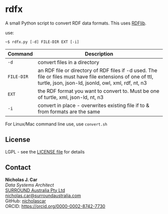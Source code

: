 # rdfx
A small Python script to convert RDF data formats. This uses [RDFlib](https://pypi.org/project/rdflib/).

use: 

```
~$ rdfx.py [-d] FILE-DIR EXT [-i]
```

Command | Description
--- | ---  
`-d` | convert files in a directory  
`FILE-DIR` | an RDF file or directory of RDF files if -d used. The file or files must have file extensions of one of ttl, turtle, json, json-ld, jsonld, owl, xml, rdf, nt, n3  
`EXT` | the RDF format you want to convert to. Must be one of turtle, xml, json-ld, nt, n3  
`-i` | convert in place - overwrites existing file if to & from formats are the same  

For Linux/Mac command line use, use `convert.sh`


## License
LGPL - see the [LICENSE file](LICENSE) for details


## Contact
**Nicholas J. Car**  
*Data Systems Architect*  
[SURROUND Australia Pty Ltd](http://surroundaustralia.com)  
<nicholas.car@surroundaustralia.com>  
GitHub: [nicholascar](https://github.com/nicholascar)  
ORCID: <https://orcid.org/0000-0002-8742-7730>
